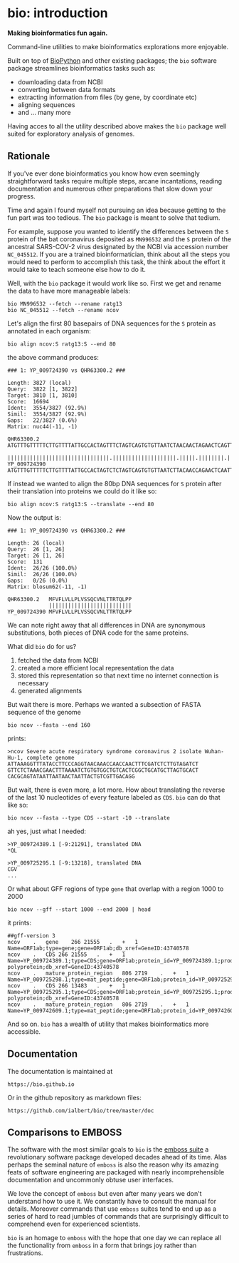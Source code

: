 # bio: introduction

**Making bioinformatics fun again.**

Command-line utilities to make bioinformatics explorations more enjoyable.

Built on top of [BioPython][biopython] and other existing packages; the `bio` software package streamlines bioinformatics tasks such as:
 
- downloading data from NCBI
- converting between data formats 
- extracting information from files (by gene, by coordinate etc)
- aligning sequences
- and ... many more

Having acces to all the utility described above makes the `bio` package well suited for exploratory analysis of genomes. 

[biopython]: https://biopython.org/
[emboss]: http://emboss.sourceforge.net/

## Rationale

If you've ever done bioinformatics you know how even seemingly straightforward tasks require multiple steps, arcane incantations, reading documentation and numerous other preparations that slow down your progress. 

Time and again I found myself not pursuing an idea because getting to the fun part was too tedious. The `bio` package is meant to solve that tedium. 

For example, suppose you wanted to identify the differences between the `S` protein of the bat coronavirus deposited as `MN996532` and the `S` protein of the ancestral SARS-COV-2 virus designated by the NCBI via accession number `NC_045512`. If you are a trained bioinformatician, think about all the steps you would need to perform to accomplish this task, the think about the effort it would take to teach someone else how to do it.
 
Well, with the `bio` package it would work like so. First we get and rename the data to have more manageable labels:

    bio MN996532 --fetch --rename ratg13
    bio NC_045512 --fetch --rename ncov
    
Let's align the first 80 basepairs of DNA sequences for the `S` protein as annotated in each organism:

    bio align ncov:S ratg13:S --end 80

the above command produces:
    
    ### 1: YP_009724390 vs QHR63300.2 ###
    
    Length:	3827 (local) 
    Query:	3822 [1, 3822]
    Target:	3810 [1, 3810]
    Score:	16694
    Ident:	3554/3827 (92.9%)
    Simil:	3554/3827 (92.9%)
    Gaps:	22/3827 (0.6%)
    Matrix:	nuc44(-11, -1) 
    
    QHR63300.2   ATGTTTGTTTTTCTTGTTTTATTGCCACTAGTTTCTAGTCAGTGTGTTAATCTAACAACTAGAACTCAGTTACCTCCTGC
                 ||||||||||||||||||||||||||||||||.||||||||||||||||||||.|||||.||||||||.|||||.|||||
    YP_009724390 ATGTTTGTTTTTCTTGTTTTATTGCCACTAGTCTCTAGTCAGTGTGTTAATCTTACAACCAGAACTCAATTACCCCCTGC
    
    
If instead we wanted to align the 80bp DNA sequences for `S` protein after their translation into proteins we could do it like so:

    bio align ncov:S ratg13:S --translate --end 80
    
Now the output is:

    ### 1: YP_009724390 vs QHR63300.2 ###
    
    Length: 26 (local)
    Query:  26 [1, 26]
    Target: 26 [1, 26]
    Score:  131
    Ident:  26/26 (100.0%)
    Simil:  26/26 (100.0%)
    Gaps:   0/26 (0.0%)
    Matrix: blosum62(-11, -1)
    
    QHR63300.2   MFVFLVLLPLVSSQCVNLTTRTQLPP
                 ||||||||||||||||||||||||||
    YP_009724390 MFVFLVLLPLVSSQCVNLTTRTQLPP

We can note right away that all differences in DNA are synonymous substitutions, both pieces of DNA code for the same proteins.

What did `bio` do for us?
 
1. fetched the data from NCBI
1. created a more efficient local representation the data
1. stored this representation so that next time no internet connection is necessary
1. generated alignments 

But wait there is more. Perhaps we wanted a subsection of  FASTA sequence of the genome

    bio ncov --fasta --end 160
    
prints:
    
    >ncov Severe acute respiratory syndrome coronavirus 2 isolate Wuhan-Hu-1, complete genome
    ATTAAAGGTTTATACCTTCCCAGGTAACAAACCAACCAACTTTCGATCTCTTGTAGATCT
    GTTCTCTAAACGAACTTTAAAATCTGTGTGGCTGTCACTCGGCTGCATGCTTAGTGCACT
    CACGCAGTATAATTAATAACTAATTACTGTCGTTGACAGG

But wait, there is even more, a lot more. How about translating the reverse of the last 10 nucleotides of every feature labeled as `CDS`. `bio` can do that like so:

    bio ncov --fasta --type CDS --start -10 --translate
    
ah yes, just what I needed:    
        
    >YP_009724389.1 [-9:21291], translated DNA
    *QL
    
    >YP_009725295.1 [-9:13218], translated DNA
    CGV
    ...
    
Or what about GFF regions of type `gene` that overlap with a region 1000 to 2000

    bio ncov --gff --start 1000 --end 2000 | head

it prints:

    ##gff-version 3
    ncov	.	gene	266	21555	.	+	1	Name=ORF1ab;type=gene;gene=ORF1ab;db_xref=GeneID:43740578
    ncov	.	CDS	266	21555	.	+	1	Name=YP_009724389.1;type=CDS;gene=ORF1ab;protein_id=YP_009724389.1;product=ORF1ab polyprotein;db_xref=GeneID:43740578
    ncov	.	mature_protein_region	806	2719	.	+	1	Name=YP_009725298.1;type=mat_peptide;gene=ORF1ab;protein_id=YP_009725298.1;product=nsp2
    ncov	.	CDS	266	13483	.	+	1	Name=YP_009725295.1;type=CDS;gene=ORF1ab;protein_id=YP_009725295.1;product=ORF1a polyprotein;db_xref=GeneID:43740578
    ncov	.	mature_protein_region	806	2719	.	+	1	Name=YP_009742609.1;type=mat_peptide;gene=ORF1ab;protein_id=YP_009742609.1;product=nsp2

And so on. `bio` has a wealth of utility that makes bioinformatics more accessible.

## Documentation

The documentation is maintained at

    https://bio.github.io

Or in the github repository as markdown files:

    https://github.com/ialbert/bio/tree/master/doc

## Comparisons to EMBOSS

The software with the most similar goals to `bio` is the [emboss suite][emboss] a revolutionary software package developed decades ahead of its time. Alas perhaps the seminal nature of `emboss` is also the reason why its amazing feats of software engineering are packaged with nearly incomprehensible documentation and uncommonly obtuse user interfaces. 

We love the concept of `emboss` but even after many years we don't understand how to use it. We constantly have to consult the manual for details. Moreover commands that use `emboss` suites tend to end up as a series of hard to read jumbles of commands that are surprisingly difficult to comprehend even for experienced scientists.

`bio` is an homage to `emboss` with the hope that one day we can replace all the functionality from `emboss` in a form that brings joy rather than frustrations.


